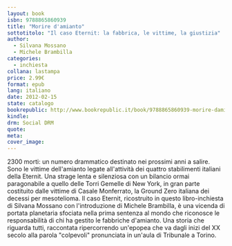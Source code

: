 ```yaml
---
layout: book
isbn: 9788865860939
title: "Morire d'amianto"
sottotitolo: "Il caso Eternit: la fabbrica, le vittime, la giustizia"
author:
  - Silvana Mossano
  - Michele Brambilla 
categories:
  - inchiesta
collana: lastampa
price: 2.99€
format: epub
lang: italiano
date: 2012-02-15
state: catalogo
bookrepublic: http://www.bookrepublic.it/book/9788865860939-morire-damianto-il-caso-eternit-la-fabbrica-le-vittime-la-giustizia/
kindle: 
drm: Social DRM
quote:
meta:
cover_image:
---
```

2300 morti: un numero drammatico destinato nei prossimi anni a salire. Sono le vittime dell'amianto legate all'attività dei quattro stabilimenti italiani della Eternit. Una strage lenta e silenziosa con un bilancio ormai paragonabile a quello delle Torri Gemelle di New York, in gran parte costituito dalle vittime di Casale Monferrato, la Ground Zero italiana dei decessi per mesotelioma. Il caso Eternit, ricostruito in questo libro-inchiesta di Silvana Mossano con l'introduzione di Michele Brambilla, è una vicenda di portata planetaria sfociata nella prima sentenza al mondo che riconosce le responsabilità di chi ha gestito le fabbriche d'amianto. Una storia che riguarda tutti, raccontata ripercorrendo un'epopea che va dagli inizi del XX secolo alla parola "colpevoli" pronunciata in un'aula di Tribunale a Torino.